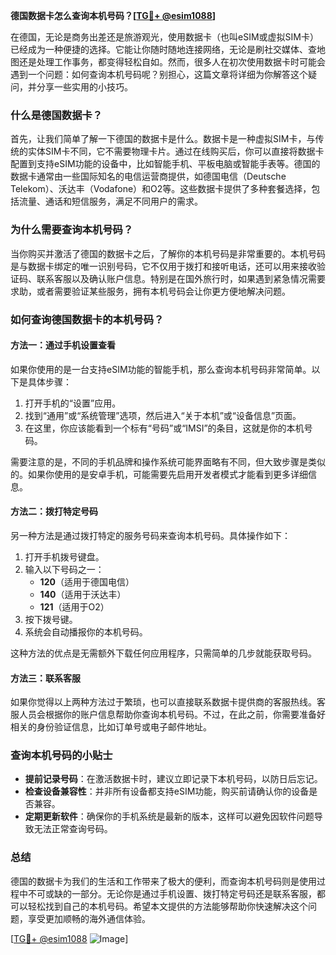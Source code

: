 **德国数据卡怎么查询本机号码？[[TG💪+ @esim1088](https://t.me/s/esim1088)]**

在德国，无论是商务出差还是旅游观光，使用数据卡（也叫eSIM或虚拟SIM卡）已经成为一种便捷的选择。它能让你随时随地连接网络，无论是刷社交媒体、查地图还是处理工作事务，都变得轻松自如。然而，很多人在初次使用数据卡时可能会遇到一个问题：如何查询本机号码呢？别担心，这篇文章将详细为你解答这个疑问，并分享一些实用的小技巧。

### 什么是德国数据卡？

首先，让我们简单了解一下德国的数据卡是什么。数据卡是一种虚拟SIM卡，与传统的实体SIM卡不同，它不需要物理卡片。通过在线购买后，你可以直接将数据卡配置到支持eSIM功能的设备中，比如智能手机、平板电脑或智能手表等。德国的数据卡通常由一些国际知名的电信运营商提供，如德国电信（Deutsche Telekom）、沃达丰（Vodafone）和O2等。这些数据卡提供了多种套餐选择，包括流量、通话和短信服务，满足不同用户的需求。

### 为什么需要查询本机号码？

当你购买并激活了德国的数据卡之后，了解你的本机号码是非常重要的。本机号码是与数据卡绑定的唯一识别号码，它不仅用于拨打和接听电话，还可以用来接收验证码、联系客服以及确认账户信息。特别是在国外旅行时，如果遇到紧急情况需要求助，或者需要验证某些服务，拥有本机号码会让你更方便地解决问题。

### 如何查询德国数据卡的本机号码？

#### 方法一：通过手机设置查看

如果你使用的是一台支持eSIM功能的智能手机，那么查询本机号码非常简单。以下是具体步骤：

1. 打开手机的“设置”应用。
2. 找到“通用”或“系统管理”选项，然后进入“关于本机”或“设备信息”页面。
3. 在这里，你应该能看到一个标有“号码”或“IMSI”的条目，这就是你的本机号码。

需要注意的是，不同的手机品牌和操作系统可能界面略有不同，但大致步骤是类似的。如果你使用的是安卓手机，可能需要先启用开发者模式才能看到更多详细信息。

#### 方法二：拨打特定号码

另一种方法是通过拨打特定的服务号码来查询本机号码。具体操作如下：

1. 打开手机拨号键盘。
2. 输入以下号码之一：
   - **120**（适用于德国电信）
   - **140**（适用于沃达丰）
   - **121**（适用于O2）
3. 按下拨号键。
4. 系统会自动播报你的本机号码。

这种方法的优点是无需额外下载任何应用程序，只需简单的几步就能获取号码。

#### 方法三：联系客服

如果你觉得以上两种方法过于繁琐，也可以直接联系数据卡提供商的客服热线。客服人员会根据你的账户信息帮助你查询本机号码。不过，在此之前，你需要准备好相关的身份验证信息，比如订单号或电子邮件地址。

### 查询本机号码的小贴士

- **提前记录号码**：在激活数据卡时，建议立即记录下本机号码，以防日后忘记。
- **检查设备兼容性**：并非所有设备都支持eSIM功能，购买前请确认你的设备是否兼容。
- **定期更新软件**：确保你的手机系统是最新的版本，这样可以避免因软件问题导致无法正常查询号码。

### 总结

德国的数据卡为我们的生活和工作带来了极大的便利，而查询本机号码则是使用过程中不可或缺的一部分。无论你是通过手机设置、拨打特定号码还是联系客服，都可以轻松找到自己的本机号码。希望本文提供的方法能够帮助你快速解决这个问题，享受更加顺畅的海外通信体验。

[[TG💪+ @esim1088](https://t.me/s/esim1088) ![Image](https://i.postimg.cc/4NQfJmqS/Snipaste-2025-05-13-00-14-12.png)]